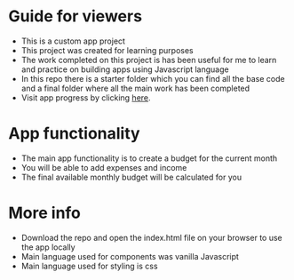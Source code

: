 # Guide for viewers

* This is a custom app project
* This project was created for learning purposes
* The work completed on this project is has been useful for me to learn and practice on building apps using Javascript language
* In this repo there is a starter folder which you can find all the base code and a final folder where all the main work has been completed
* Visit app progress by clicking <a href="https://robin-natale.github.io/budgeting-app/final/index.html">here</a>.


# App functionality
* The main app functionality is to create a budget for the current month
* You will be able to add expenses and income
* The final available monthly budget will be calculated for you

# More info
* Download the repo and open the index.html file on your browser to use the app locally
* Main language used for components was vanilla Javascript
* Main language used for styling is css 